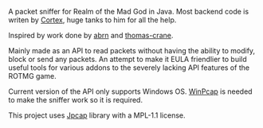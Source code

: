 A packet sniffer for Realm of the Mad God in Java. Most backend code is writen by [Cortex](https://github.com/MCRcortex), huge tanks to him for all the help.

Inspired by work done by [abrn](https://github.com/abrn/realmlib) and [thomas-crane](https://github.com/thomas-crane/realmlib-net).

Mainly made as an API to read packets without having the ability to modify, block or send any packets. An attempt to make it EULA friendlier to build useful tools for various addons to the severely lacking API features of the ROTMG game.

Current version of the API only supports Windows OS. [WinPcap](https://www.winpcap.org/default.htm) is needed to make the sniffer work so it is required.

This project uses [Jpcap](https://github.com/jpcap/jpcap) library with a MPL-1.1 license.